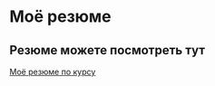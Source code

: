 # Моё резюме

## Резюме можете посмотреть тут


[Моё резюме по курсу](https://timfenik.github.io/res/)
